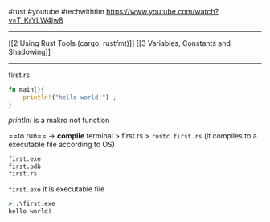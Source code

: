 #rust #youtube #techwithtim
https://www.youtube.com/watch?v=T_KrYLW4jw8

------------------------
[[2 Using Rust Tools (cargo, rustfmt)]]
[[3 Variables, Constants and Shadowing]]



----------
first.rs
```rust
fn main(){
	println!("hello world!") ;
}

```
*println!* is a makro not function


==to run== -> **compile**
terminal > first.rs > `rustc first.rs` (it compiles to a executable file according to OS)
```cmd
first.exe
first.pdb
first.rs
```

`first.exe` it is executable file
```cmd
> .\first.exe
hello world!
```



